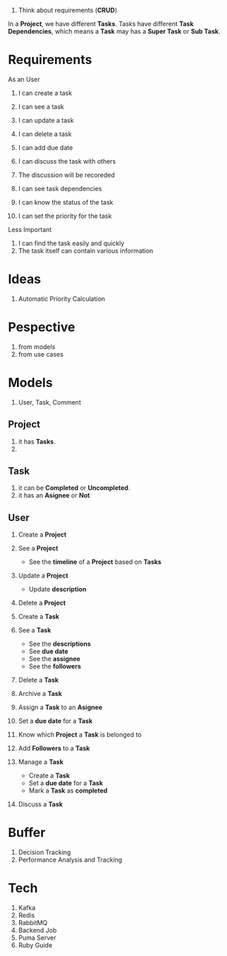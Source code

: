 1. Think about requirements (__CRUD__)


In a __Project__, we have different __Tasks__. Tasks have different __Task Dependencies__, which means a __Task__ may has a __Super Task__ or __Sub Task__.

# Requirements


As an User

1. I can create a task
2. I can see a task
3. I can update a task
4. I can delete a task
5. I can add due date

6. I can discuss the task with others
7. The discussion will be recoreded
8. I can see task dependencies

9. I can know the status of the task
10. I can set the priority for the task


Less Important
1. I can find the task easily and quickly
2. The task itself can contain various information

# Ideas

1. Automatic Priority Calculation
# Pespective
1. from models
2. from use cases


# Models

1. User, Task, Comment

## Project

1. it has __Tasks__.
2. 

## Task

1. it can be __Completed__ or __Uncompleted__.
2. it has an __Asignee__ or __Not__


## User

1. Create a __Project__
2. See a __Project__
   + See the __timeline__ of a __Project__ based on __Tasks__
3. Update a __Project__
   + Update __description__
3. Delete a __Project__
2. Create a __Task__
3. See a __Task__
   + See the __descriptions__
   + See __due date__
   + See the __assignee__
   + See the __followers__
4. Delete a __Task__
5. Archive a __Task__
3. Assign a __Task__ to an __Asignee__
4. Set a __due date__ for a __Task__
5. Know which __Project__ a __Task__ is belonged to
6. Add __Followers__ to a __Task__
7. Manage a __Task__
   + Create a __Task__
   + Set a __due date__ for a __Task__
   + Mark a __Task__ as __completed__
   
8. Discuss a __Task__
   
   
# Buffer
 
1. Decision Tracking
2. Performance Analysis and Tracking

# Tech

1. Kafka
2. Redis
3. RabbitMQ
4. Backend Job
5. Puma Server
6. Ruby Guide


